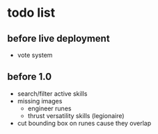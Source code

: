 # todo list

## before live deployment
- vote system

## before 1.0
- search/filter active skills
- missing images
    - engineer runes
    - thrust versatility skills (legionaire)
- cut bounding box on runes cause they overlap